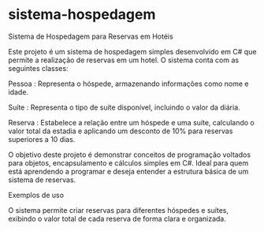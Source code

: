 # sistema-hospedagem
Sistema de Hospedagem para Reservas em Hotéis

Este projeto é um sistema de hospedagem simples desenvolvido em C# que permite a realização de reservas em um hotel. O sistema conta com as seguintes classes:

Pessoa : Representa o hóspede, armazenando informações como nome e idade.

Suíte : Representa o tipo de suíte disponível, incluindo o valor da diária.

Reserva : Estabelece a relação entre um hóspede e uma suíte, calculando o valor total da estadia e aplicando um desconto de 10% para reservas superiores a 10 dias.

O objetivo deste projeto é demonstrar conceitos de programação voltados para objetos, encapsulamento e cálculos simples em C#. Ideal para quem está aprendendo a programar e 
deseja entender a estrutura básica de um sistema de reservas.

Exemplos de uso

O sistema permite criar reservas para diferentes hóspedes e suítes, exibindo o valor total de cada reserva de forma clara e organizada.
